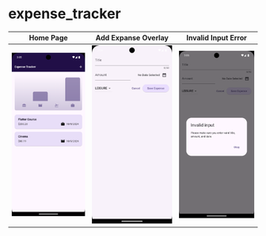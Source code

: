 # expense_tracker

| Home Page | Add Expanse Overlay | Invalid Input Error |
| - | - | - |
| ![Home Page](/assets/ss/home_page.png) | ![Add Expanse Overlay](/assets/ss/add_expense_modal.png) | ![Invalid Input Error](/assets/ss/invalid_input_modal.png) |
